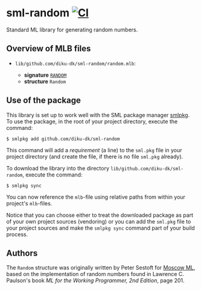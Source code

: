 # sml-random [![CI](https://github.com/diku-dk/sml-random/workflows/CI/badge.svg)](https://github.com/diku-dk/sml-random/actions)

Standard ML library for generating random numbers.

## Overview of MLB files

- `lib/github.com/diku-dk/sml-random/random.mlb`:

  - **signature** [`RANDOM`](lib/github.com/diku-dk/sml-random/RANDOM.sig)
  - **structure** `Random`

## Use of the package

This library is set up to work well with the SML package manager
[smlpkg](https://github.com/diku-dk/smlpkg).  To use the package, in
the root of your project directory, execute the command:

```
$ smlpkg add github.com/diku-dk/sml-random
```

This command will add a _requirement_ (a line) to the `sml.pkg` file in your
project directory (and create the file, if there is no file `sml.pkg`
already).

To download the library into the directory
`lib/github.com/diku-dk/sml-random`, execute the command:

```
$ smlpkg sync
```

You can now reference the `mlb`-file using relative paths from within
your project's `mlb`-files.

Notice that you can choose either to treat the downloaded package as
part of your own project sources (vendoring) or you can add the
`sml.pkg` file to your project sources and make the `smlpkg sync`
command part of your build process.

## Authors

The `Random` structure was originally written by Peter Sestoft for
[Moscow ML](https://mosml.org), based on the implementation of random
numbers found in Lawrence C. Paulson's book _ML for the Working
Programmer, 2nd Edition_, page 201.
